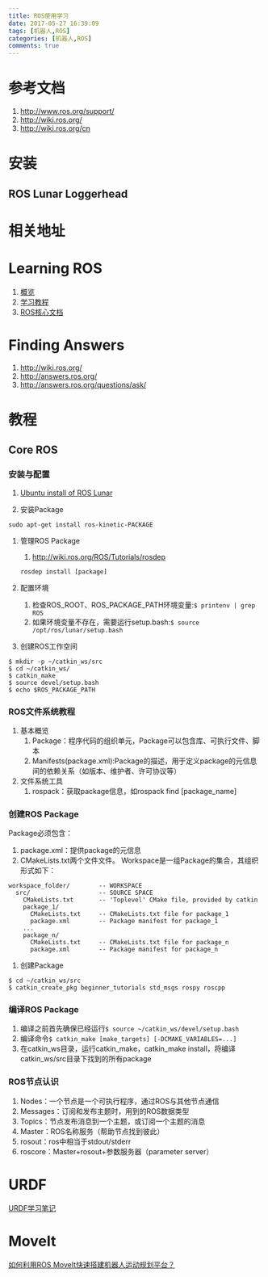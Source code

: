 ```yaml
---
title: ROS使用学习
date: 2017-05-27 16:39:09
tags: [机器人,ROS]
categories: [机器人,ROS]
comments: true
---
```


# 参考文档
1. <http://www.ros.org/support/>
1. <http://wiki.ros.org/>
1. <http://wiki.ros.org/cn>
<!-- more -->

# 安装
## ROS Lunar Loggerhead

# 相关地址
# Learning ROS
1. [概览](http://wiki.ros.org/ROS/Introduction)
1. [学习教程](http://wiki.ros.org/ROS/Tutorials)
1. [ROS核心文档](http://wiki.ros.org/ROS)

# Finding Answers
1. <http://wiki.ros.org/>
2. <http://answers.ros.org/>
3. <http://answers.ros.org/questions/ask/>

# 教程
## Core ROS
### 安装与配置
1. [Ubuntu install of ROS Lunar](http://wiki.ros.org/lunar/Installation/Ubuntu)

1. 安装Package

```
sudo apt-get install ros-kinetic-PACKAGE
```
1. 管理ROS Package
	1. <http://wiki.ros.org/ROS/Tutorials/rosdep>
		
	```
	rosdep install [package]
	```

1. 配置环境
	1. 检查ROS_ROOT、ROS_PACKAGE_PATH环境变量:`$ printenv | grep ROS`
	1. 如果环境变量不存在，需要运行setup.bash:`$ source /opt/ros/lunar/setup.bash`
1. 创建ROS工作空间

```
$ mkdir -p ~/catkin_ws/src
$ cd ~/catkin_ws/
$ catkin_make
$ source devel/setup.bash
$ echo $ROS_PACKAGE_PATH
```
### ROS文件系统教程
1. 基本概览
	1. Package：程序代码的组织单元，Package可以包含库、可执行文件、脚本
	1. Manifests(package.xml):Package的描述，用于定义package的元信息间的依赖关系（如版本、维护者、许可协议等）
1. 文件系统工具
	1. rospack：获取package信息，如rospack find [package_name]

### 创建ROS Package
Package必须包含：
1. package.xml：提供package的元信息
2. CMakeLists.txt两个文件文件。
Workspace是一组Package的集合，其组织形式如下：

```
workspace_folder/        -- WORKSPACE
  src/                   -- SOURCE SPACE
    CMakeLists.txt       -- 'Toplevel' CMake file, provided by catkin
    package_1/
      CMakeLists.txt     -- CMakeLists.txt file for package_1
      package.xml        -- Package manifest for package_1
    ...
    package_n/
      CMakeLists.txt     -- CMakeLists.txt file for package_n
      package.xml        -- Package manifest for package_n
```

1. 创建Package

```
$ cd ~/catkin_ws/src
$ catkin_create_pkg beginner_tutorials std_msgs rospy roscpp
```
### 编译ROS Package
1. 编译之前首先确保已经运行`$ source ~/catkin_ws/devel/setup.bash`
1. 编译命令`$ catkin_make [make_targets] [-DCMAKE_VARIABLES=...]`
1. 在catkin_ws目录，运行catkin_make，catkin_make install，将编译catkin_ws/src目录下找到的所有package

### ROS节点认识
1. Nodes：一个节点是一个可执行程序，通过ROS与其他节点通信
1. Messages：订阅和发布主题时，用到的ROS数据类型
2. Topics：节点发布消息到一个主题，或订阅一个主题的消息
3. Master：ROS名称服务（帮助节点找到彼此）
4. rosout：ros中相当于stdout/stderr
5. roscore：Master+rosout+参数服务器（parameter server）

# URDF
[URDF学习笔记](../../../06/06/URDF学习/)
# MoveIt
[如何利用ROS MoveIt快速搭建机器人运动规划平台？](https://www.leiphone.com/news/201612/nxlXgriSLasNgAcX.html?viewType=weixin)